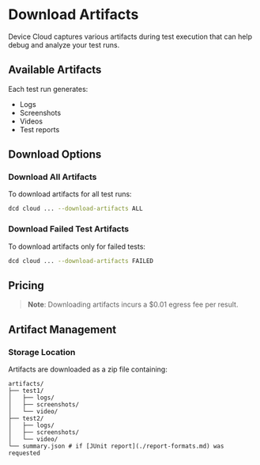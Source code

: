 # Download Artifacts

Device Cloud captures various artifacts during test execution that can help debug and analyze your test runs.

## Available Artifacts

Each test run generates:

* Logs
* Screenshots
* Videos
* Test reports

## Download Options

### Download All Artifacts

To download artifacts for all test runs:

```bash
dcd cloud ... --download-artifacts ALL
```

### Download Failed Test Artifacts

To download artifacts only for failed tests:

```bash
dcd cloud ... --download-artifacts FAILED
```

## Pricing

> **Note**: Downloading artifacts incurs a $0.01 egress fee per result.

## Artifact Management

### Storage Location

Artifacts are downloaded as a zip file containing:

```
artifacts/
├── test1/
│   ├── logs/
│   ├── screenshots/
│   └── video/
├── test2/
│   ├── logs/
│   ├── screenshots/
│   └── video/
└── summary.json # if [JUnit report](./report-formats.md) was requested
```
